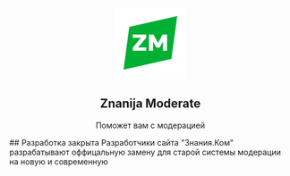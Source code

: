 <p align="center"><img src="img/icon_128.png"></p>
<h2 align="center">Znanija Moderate</h2>
<p align="center">Поможет вам с модерацией<p>
## Разработка закрыта
Разработчики сайта "Знания.Ком" разрабатывают оффицальную замену для старой системы модерации на новую и современную